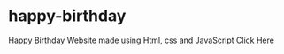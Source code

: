 # happy-birthday
Happy Birthday Website made using Html, css and JavaScript
<a href="https://lehaukiem.github.io/happy-hip/" target="blank">Click Here</a>
